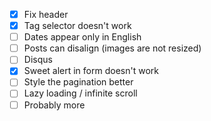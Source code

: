- [x] Fix header
- [x] Tag selector doesn't work
- [ ] Dates appear only in English
- [ ] Posts can disalign (images are not resized)
- [ ] Disqus
- [x] Sweet alert in form doesn't work
- [ ] Style the pagination better
- [ ] Lazy loading / infinite scroll
- [ ] Probably more
